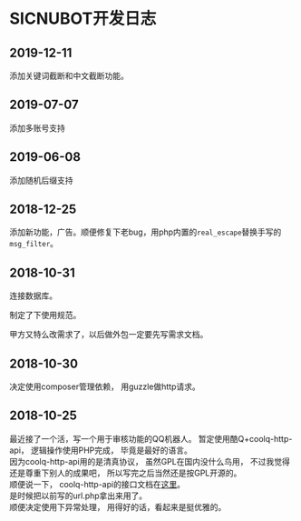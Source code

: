 # SICNUBOT开发日志

## 2019-12-11

添加关键词截断和中文截断功能。

## 2019-07-07
添加多账号支持

## 2019-06-08
添加随机后缀支持

## 2018-12-25

添加新功能，广告。顺便修复下老bug，用php内置的`real_escape`替换手写的`msg_filter`。

## 2018-10-31

连接数据库。  

制定了下使用规范。  

甲方又特么改需求了，以后做外包一定要先写需求文档。

## 2018-10-30
决定使用composer管理依赖，
用guzzle做http请求。

## 2018-10-25
最近接了一个活，写一个用于审核功能的QQ机器人。
暂定使用酷Q+coolq-http-api，
逻辑操作使用PHP完成，
毕竟是最好的语言。  
因为coolq-http-api用的是清真协议，
虽然GPL在国内没什么鸟用，
不过我觉得还是尊重下别人的成果吧，
所以写完之后当然还是按GPL开源的。  
顺便说一下，
coolq-http-api的接口文档在[这里](https://cqhttp.cc/docs)。  
是时候把以前写的url.php拿出来用了。  
顺便决定使用下异常处理，
用得好的话，看起来是挺优雅的。